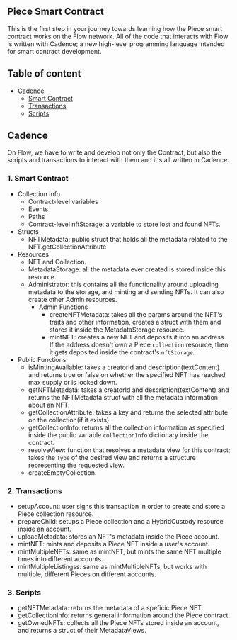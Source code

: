 ## Piece Smart Contract

This is the first step in your journey towards learning how the Piece smart contract works on the Flow network. All of the code that 
interacts with Flow is written with Cadence; a new high-level programming language intended for smart contract development.

## Table of content

- [Cadence](#cadence)
    - [Smart Contract](#smart-contracts)
    - [Transactions](#transactions)
    - [Scripts](#scripts)

 ## Cadence

On Flow, we have to write and develop not only the Contract, but also the scripts and transactions to interact with them and it's all written in Cadence. 

### 1. Smart Contract

- Collection Info
  - Contract-level variables
  - Events
  - Paths
  - Contract-level nftStorage: a variable to store lost and found NFTs. 
- Structs
  - NFTMetadata: public struct that holds all the metadata related to the NFT.getCollectionAttribute
- Resources
  - NFT and Collection. 
  - MetadataStorage: all the metadata ever created is stored inside this resource.
  - Administrator: this contains all the functionality around uploading metadata to the storage, and minting and sending NFTs. It can also create other Admin resources.
    - Admin Functions
       - createNFTMetadata: takes all the params around the NFT's traits and other information, creates a struct with them and stores it inside the MetadataStorage resource.
       - mintNFT: creates a new NFT and deposits it into an address. If the address doesn't own a Piece `collection` resource, then it gets deposited inside the contract's `nftStorage`.
- Public Functions
  - isMintingAvailable: takes a creatorId and description(textContent) and returns true or false on whether the specified NFT has reached max supply or is locked down.
  - getNFTMetadata: takes a creatorId and description(textContent) and returns the NFTMetadata struct with all the metadata information about an NFT. 
  - getCollectionAttribute: takes a key and returns the selected attribute on the collection(if it exists).
  - getCollectionInfo: returns all the collection information as specified inside the public variable `collectionInfo` dictionary inside the contract.
  - resolveView: function that resolves a metadata view for this contract; takes the `Type` of the desired view and returns a structure representing the requested view.
  - createEmptyCollection.

### 2. Transactions 

- setupAccount: user signs this transaction in order to create and store a Piece collection resource.
- prepareChild: setups a Piece collection and a HybridCustody resource inside an account.
- uploadMetadata: stores an NFT's metadata inside the Piece account.
- mintNFT: mints and deposits a Piece NFT inside a user's account.
- mintMultipleNFTs: same as mintNFT, but mints the same NFT multiple times into different accounts. 
- mintMultipleListingss: same as mintMultipleNFTs, but works with multiple, different Pieces on different accounts.

### 3. Scripts

- getNFTMetadata: returns the metadata of a speficic Piece NFT.
- getCollectionInfo: returns general information around the Piece contract.
- getOwnedNFTs: collects all the Piece NFTs stored inside an account, and returns a struct of their MetadataViews.

  
    

